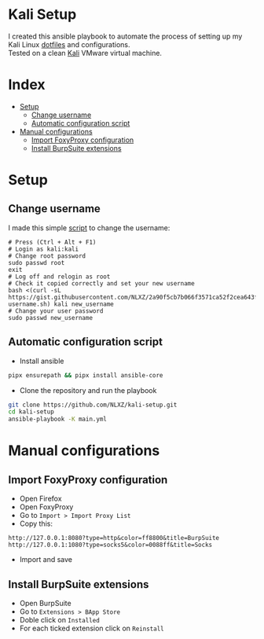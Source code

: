 # Kali Setup
I created this ansible playbook to automate the process of setting up my Kali Linux [dotfiles](https://github.com/NLXZ/dotfiles) and configurations.  
Tested on a clean [Kali](https://www.kali.org/get-kali/#kali-virtual-machines) VMware virtual machine.

# Index
- [Setup](#setup)
  - [Change username](#change-username)
  - [Automatic configuration script](#automatic-configuration-script)
- [Manual configurations](#manual-configurations)
  - [Import FoxyProxy configuration](#import-foxyproxy-configuration)
  - [Install BurpSuite extensions](#install-burpSuite-extensions)

# Setup
## Change username
I made this simple [script](https://gist.github.com/NLXZ/2a90f5cb7b066f3571ca52f2cea643fb) to change the username:
```shell
# Press (Ctrl + Alt + F1)
# Login as kali:kali
# Change root password
sudo passwd root
exit
# Log off and relogin as root
# Check it copied correctly and set your new username
bash <(curl -sL https://gist.githubusercontent.com/NLXZ/2a90f5cb7b066f3571ca52f2cea643fb/raw/0865987d1524c5bb5c7cc02eb60385544808fb5e/change-username.sh) kali new_username
# Change your user password
sudo passwd new_username
```

## Automatic configuration script
- Install ansible
```bash
pipx ensurepath && pipx install ansible-core
```

- Clone the repository and run the playbook
```bash
git clone https://github.com/NLXZ/kali-setup.git
cd kali-setup
ansible-playbook -K main.yml
```

# Manual configurations

## Import FoxyProxy configuration
- Open Firefox
- Open FoxyProxy
- Go to `Import > Import Proxy List`
- Copy this:
```
http://127.0.0.1:8080?type=http&color=ff8800&title=BurpSuite
http://127.0.0.1:1080?type=socks5&color=0088ff&title=Socks
```
- Import and save

## Install BurpSuite extensions
- Open BurpSuite
- Go to `Extensions > BApp Store`
- Doble click on `Installed`
- For each ticked extension click on `Reinstall`